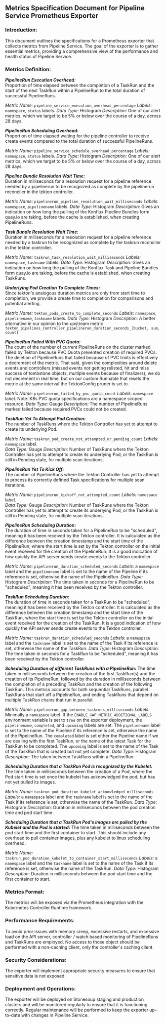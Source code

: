 ## Metrics Specification Document for Pipeline Service Prometheus Exporter

### Introduction:
This document outlines the specifications for a Prometheus exporter that collects metrics from Pipeline Service. The goal of the exporter is to gather essential metrics, providing a comprehensive view of the performance and health status of Pipeline Service.

### Metrics Definition:

_**PipelineRun Execution Overhead:**_  
Proportion of time elapsed between the completion of a TaskRun and the start of the next TaskRun within a PipelineRun to the total duration of successful PipelineRuns.

_Metric Name:_ `pipeline_service_execution_overhead_percentage`
_Labels:_ `namespace`, `status` labels.
_Data Type:_ Histogram
_Description:_ One of our alert metrics, which we target to be 5% or below over the course of a day, across 28 days.

_**PipelineRun Scheduling Overhead:**_  
Proportion of time elapsed waiting for the pipeline controller to receive create events compared to the total duration of successful PipelineRuns.

_Metric Name:_ `pipeline_service_schedule_overhead_percentage`
_Labels:_ `namespace`, `status` labels.
_Data Type:_ Histogram
_Description:_ One of our alert metrics, which we target to be 5% or below over the course of a day, across 28 days.

_**Pipeline Bundle Resolution Wait Time:**_  
Duration in milliseconds for a resolution request for a pipeline reference needed by a pipelinerun to be recognized as complete by the pipelinerun reconciler in the tekton controller.

_Metric Name:_ `pipelinerun_pipeline_resolution_wait_milliseconds`
_Labels:_ `namespace`, `pipelinename` labels.
_Data Type:_ Histogram
_Description:_ Gives an indication on how long the pulling of the Konflux Pipeline Bundles form quay.io are taking,
before the cache is established, when creating PipelineRuns.

_**Task Bundle Resolution Wait Time:**_  
Duration in milliseconds for a resolution request for a pipeline reference needed by a taskrun to be recognized as complete by the taskrun reconciler in the tekton controller.

_Metric Name:_ `taskrun_task_resolution_wait_milliseconds`
_Labels:_ `namespace`, `taskname` labels.
_Data Type:_ Histogram
_Description:_ Gives an indication on how long the pulling of the Konflux Task and Pipeline Bundles form quay.io are taking,
before the cache is established, when creating TaskRuns.

_**Underlying Pod Creation To Complete Times:**_  
Since tekton's analogous duration metrics are only from start time to completion, we provide a create time to completion for comparisons and potential alerting.

_Metric Name:_ `tekton_pods_create_to_complete_seconds`
_Labels:_ `namespace`, `pipelinename`, `taskname` labels.
_Data Type:_ Histogram
_Description:_ A better alternative in our opinion to the upstream metric `tekton_pipelines_controller_pipelinerun_duration_seconds_[bucket, sum, count]`

_**PipelineRun Failed With PVC Quota:**_  
The count of the number of current PipelineRuns on the cluster marked failed by Tekton because PVC Quota prevented creation of required PVCs. 
The deletion of PipelineRuns that failed because of PVC limits is effectively a decrement of the metric.  That said, given the complexities around
delete events and controllers (missed events not getting relisted, hit and miss success of tombstone objects, multiple events because of finalizers),
we do not decrement in real time, but on our custom Runnable that resets the metric at the same interval the TektonConfig pruner is set to.

_Metric Name:_ `pipelinerun_failed_by_pvc_quota_count`
_Labels:_ `namespace` label.  Note:  K8s PVC quota specifications are a namespace scoped resource.
_Data Type:_ Gauge
_Description:_ The number of PipelineRuns marked failed because required PVCs could not be created.

_**TaskRun Yet To Attempt Pod Creation:**_  
The number of TaskRuns where the Tekton Controller has yet to attempt to create its underlying Pod.

_Metric Name:_ `taskrun_pod_create_not_attempted_or_pending_count`
_Labels:_ `namespace` label.  
_Data Type:_ Gauge
_Description:_ Number of TaskRuns where the Tekton Controller has yet to attempt to create its underlying Pod, or the TaskRun is still in Pending state, for multiple scan iterations.

_**PipelineRun Yet To Kick Off:**_  
The number of PipelineRuns where the Tekton Controller has yet to attempt to process its correctly defined Task specifications for multiple scan iterations.

_Metric Name:_ `pipelinerun_kickoff_not_attempted_count`
_Labels:_ `namespace` label.  
_Data Type:_ Gauge
_Description:_ Number of TaskRuns where the Tekton Controller has yet to attempt to create its underlying Pod, or the TaskRun is still in Pending state, for multiple scan iterations.

_**PipelineRun Scheduling Duration:**_  
The duration of time in seconds taken for a PipelineRun to be "scheduled", meaning it has been received by the Tekton controller.  It is calculated as the difference between the creation timestamp and the start time of the PipelineRun, where the start time is set by the Tekton controller on the initial event received for the creation of the PipelineRun.  It is a good indication of how quickly the API server sends create events to the Tekton controller.

_Metric Name:_ `pipelinerun_duration_scheduled_seconds`
_Labels:_ a `namespace` label and the `pipelinename` label is set to the name of the Pipeline if its reference is set, otherwise the name of the PipelineRun.
_Data Type:_ Histogram
_Description:_ The time taken in seconds for a PipelineRun to be "scheduled", meaning it has been received by the Tekton controller.

_**TaskRun Scheduling Duration:**_  
The duration of time in seconds taken for a TaskRun to be "scheduled", meaning it has been received by the Tekton controller.  It is calculated as the difference between the creation timestamp and the start time of the TaskRun, where the start time is set by the Tekton controller on the initial event received for the creation of the TaskRun.  It is a good indication of how quickly the API server sends create events to the Tekton controller.

_Metric Name:_ `taskrun_duration_scheduled_seconds`
_Labels:_ a `namespace` label and the `taskname` label is set to the name of the Task if its reference is set, otherwise the name of the TaskRun.
_Data Type:_ Histogram
_Description:_ The time taken in seconds for a TaskRun to be "scheduled", meaning it has been received by the Tekton controller.


_**Scheduling Duration of different TaskRuns with a PipelineRun:**_
The time taken in milliseconds between the creation of the first TaskRun(s) and the creation of its PipelineRun, followed by the duration in milliseconds between the completion of a preceding TaskRun and the creation of the following TaskRun.  This metrics accounts for both sequential TaskRuns, parallel TaskRuns that start off a PipelineRun, and ending TaskRuns that depend on multiple TaskRun chains that run in parallel.

_Metric Name:_ `pipelinerun_gap_between_taskruns_milliseconds`
_Labels:_ Minimally a `namespace` label.  If the `ENABLE_GAP_METRIC_ADDITIONAL_LABELS` environment variable is set to `true` on the exporter deployment, the `pipelinename`, `completed`, and `upcoming` labels are set.  The `pipelinename` label is set to the name of the Pipeline if its reference is set, otherwise the name of the PipelineRun.  The `completed` label is set either the Pipeline name if we are dealing with the first TaskRun, or the name of the latest Task for the TaskRun to be completed.  The `upcoming` label is set to the name of the Task of the TaskRun that is created but not yet complete.
_Data Type_: Histogram
_Description_: The taken between TaskRuns within a PipelineRun

_**Scheduling Duration that a TaskRun Pod is recognized by the Kubelet:**_
The time taken in milliseconds between the creation of a Pod, where the Pod start time is set once the kubelet has acknowledged the pod, but has not yet pulled its images.

_Metric Name:_ `taskrun_pod_duration_kubelet_acknowledged_milliseconds`
_Labels:_ a `namespace` label and the `taskname` label is set to the name of the Task if its reference is set, otherwise the name of the TaskRun.
_Data Type_: Histogram
_Description_: Duration in milliseconds between the pod creation time and pod start time

_**Scheduling Duration that a TaskRun Pod's images are pulled by the Kubelet and the Pod is started:**_
The time taken in milliseconds between the pod start time and the first container to start. This should include any overhead to pull container images, plus any kubelet to linux scheduling overhead.

_Metric Name:_ `taskrun_pod_duration_kubelet_to_container_start_milliseconds`
_Labels:_ a `namespace` label and the `taskname` label is set to the name of the Task if its reference is set, otherwise the name of the TaskRun.
_Data Type_: Histogram
_Description_: Duration in milliseconds between the pod start time and the first container to start.


### Metrics Format:
The metrics will be exposed via the Prometheus integration with the Kubernetes Controller Runtime framework.

### Performance Requirements:
To avoid prior issues with memory creep, excessive restarts, and excessive load on the API server, controller / watch based monitoring of PipelineRuns and TaskRuns are employed.  No access to those object should be performed with a non-caching client, only the controller's caching client.

### Security Considerations:
The exporter will implement appropriate security measures to ensure that sensitive data is not exposed.

### Deployment and Operations:
The exporter will be deployed on Stonesoup staging and production clusters and will be monitored regularly to ensure that it is functioning correctly. Regular maintenance will be performed to keep the exporter up-to-date with changes in Pipeline Service.